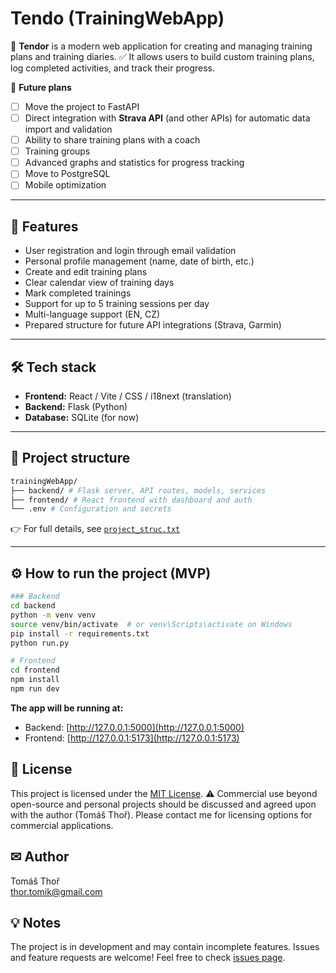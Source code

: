 # Tendo (TrainingWebApp)

🏃 **Tendor** is a modern web application for creating and managing training plans and training diaries.
✅ It allows users to build custom training plans, log completed activities, and track their progress.

🔮 **Future plans**
- [ ] Move the project to FastAPI
- [ ] Direct integration with **Strava API** (and other APIs) for automatic data import and validation
- [ ] Ability to share training plans with a coach
- [ ] Training groups
- [ ] Advanced graphs and statistics for progress tracking
- [ ] Move to PostgreSQL
- [ ] Mobile optimization

---

## 🚀 Features

- User registration and login through email validation
- Personal profile management (name, date of birth, etc.)
- Create and edit training plans
- Clear calendar view of training days
- Mark completed trainings
- Support for up to 5 training sessions per day
- Multi-language support (EN, CZ)
- Prepared structure for future API integrations (Strava, Garmin)

---

## 🛠 Tech stack
- **Frontend:** React / Vite / CSS / i18next (translation)
- **Backend:** Flask (Python)
- **Database:** SQLite (for now)

---

## 📂 Project structure
```bash
trainingWebApp/
├── backend/ # Flask server, API routes, models, services
├── frontend/ # React frontend with dashboard and auth
└── .env # Configuration and secrets
```
👉 For full details, see [`project_struc.txt`](project_struc.txt)

---

## ⚙ How to run the project (MVP)
```bash
### Backend
cd backend
python -m venv venv
source venv/bin/activate  # or venv\Scripts\activate on Windows
pip install -r requirements.txt
python run.py
```

```bash
# Frontend
cd frontend
npm install
npm run dev
```
**The app will be running at:**  
- Backend: [http://127.0.0.1:5000](http://127.0.0.1:5000)  
- Frontend: [http://127.0.0.1:5173](http://127.0.0.1:5173)

## 📜 License
This project is licensed under the [MIT License](LICENSE).
⚠ Commercial use beyond open-source and personal projects should be discussed and agreed upon with the author (Tomáš Thoř).
Please contact me for licensing options for commercial applications.

## ✉ Author
Tomáš Thoř  
thor.tomik@gmail.com

## 💡 Notes
The project is in development and may contain incomplete features. Issues and feature requests are welcome! Feel free to check [issues page](../../issues).

